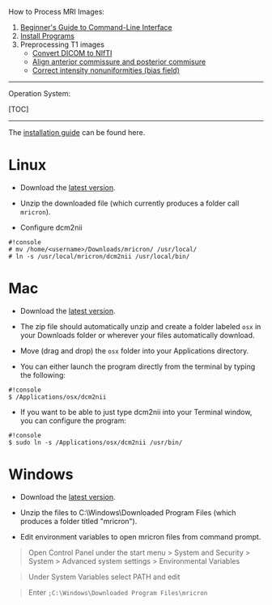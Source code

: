 How to Process MRI Images:

1. [Beginner's Guide to Command-Line Interface](primer)
2. [Install Programs](Home)
3. Preprocessing T1 images
     * [Convert DICOM to NIfTI](dcm2nii)
     * [Align anterior commissure and posterior commisure](acpcdetect)
     * [Correct intensity nonuniformities (bias field)](N4BiasFieldCorrection)

---------------------------------------

Operation System:

[TOC]

---------------------------------------

The [installation guide](http://www.mccauslandcenter.sc.edu/mricro/mricron/install.html) can be found here.

# Linux

* Download the [latest version](http://www.mccauslandcenter.sc.edu/mricro/mricron/install.html). 

* Unzip the downloaded file (which currently produces a folder call `mricron`).

* Configure dcm2nii

```
#!console
# mv /home/<username>/Downloads/mricron/ /usr/local/
# ln -s /usr/local/mricron/dcm2nii /usr/local/bin/
```

# Mac

* Download the [latest version](http://www.nitrc.org/frs/download.php/5628/osx.zip).

* The zip file should automatically unzip and create a folder labeled `osx` in your Downloads folder or wherever your files automatically download.

* Move (drag and drop) the `osx` folder into your Applications directory.

* You can either launch the program directly from the terminal by typing the following:

```
#!console
$ /Applications/osx/dcm2nii
```

* If you want to be able to just type dcm2nii into your Terminal window, you can configure the program:

```
#!console
$ sudo ln -s /Applications/osx/dcm2nii /usr/bin/
```

# Windows

* Download the [latest version](http://www.nitrc.org/frs/download.php/5630/win.zip).

* Unzip the files to C:\Windows\Downloaded Program Files (which produces a folder titled "mricron").

* Edit environment variables to open mricron files from command prompt.

> Open Control Panel under the start menu > System and Security > System > Advanced system settings > Environmental Variables

> Under System Variables select PATH and edit

> Enter `;C:\Windows\Downloaded Program Files\mricron`